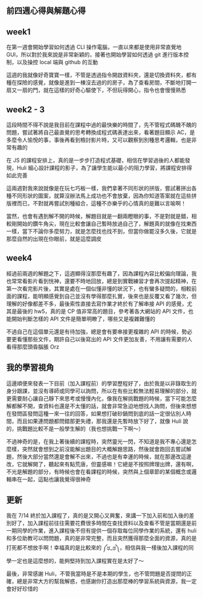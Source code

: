 ## 前四週心得與解題心得

## week1
在第一週會開始學習如何透過 CLI 操作電腦，一直以來都是使用非常直覺地 GUI，所以對於我來說是非常新穎的，接著也開始學習如何透過 git 進行版本控制，以及操控 local 端與 github 的互動

這週的我就像好奇寶寶一樣，不管是透過指令開啟資料夾，還是切換資料夾，都有種在探險的感覺，就像是進到一棟沒去過的的房子，為了查看房間，不斷地打開一扇又一扇的門，就在這樣的好奇心驅使下，不但玩得開心，指令也會慢慢熟悉

## week2 - 3
這段時間不得不說是我目前在課程中過的最快樂的時間了，先不管程式碼醜不醜的問題，嘗試著將自己最直覺的思考轉換成程式碼表達出來，看著題目顯示 AC，是多麼令人愉悅的事，事後再看到檢討影片時，又可以觀察到別種思考邏輯，也是非常有趣的

在 JS 的課程安排上，真的是一步步打造程式基礎，相信在學習過後的人都能發現，Huli 細心設計課程的影子，為了讓學生能以最小的阻力學習，將課程安排得如此完善

這兩週對我來說就像是在玩七巧板一樣，我們拿著不同形狀的拼版，嘗試著拼出各種不同形狀的圖案，就算沒辦法馬上成功也不會放棄，因為你知道答案就在這些拼版裡而已，不對就再嘗試別種組合，這種不亦樂乎的心情真的是難以言喻啊！

當然，也會有遇到解不開的時候，解題目就是一翻兩瞪眼的事，不是對就是錯，相較剛開始的鑽牛角尖，現在比較會讓自己暫時放過自己了，解題真的就像在找東西一樣，當下不論你多麼努力，就是怎麼找也找不到，但當你做罷沒多久後，它就是那麼自然的出現在你眼前，就是這麼調皮

## week4
經過前兩週的解題之下，這週顯得沒那麼有趣了，因為課程內容比較偏向理論，我也常常看影片看到恍神，還要不時地回放，總是到實戰練習才會再次提起精神，在第一次看完影片後，其實是處在一個似懂非懂的狀況下，也有蠻多疑問的，相較前面的課程，能明顯感覺到自己並沒有學得那麼扎實，後來也是反覆又看了幾次，但理解的好像都差不多，最後索性直接去寫作業才終於有了解串接 API 的感覺，尤其是最後的 hw5，真的是 CP 值非常高的題目，參考著各大網站的 API 文件，也能開始判斷怎樣的 API 文件是簡單明瞭了，哪些又是複雜難懂的

不過自己在這個單元還是有待加強，總是會有要串接更複雜的 API 的時候，勢必要更看懂那些文件，期許自己以後寫出的 API 文件更加友善，不用讓有需要的人看得那麼頭昏腦脹 Orz

## 我的學習視角
這邊順便來發表一下目前（加入課程前）的學習歷程好了，由於我是以非錄取生的身分跟課，並沒有導師或同學可以詢問，所以在有些比較無法輕易理解的部分，就更需要耐心讓自己靜下來思考或慢慢內化，像我在解挑戰題的時候，當下可能怎麼解都解不開，查資料也還是不太懂的話，就會非常急迫地想找人詢問，但後來想想在發問區發問這種一來一往的回答，如果想打破砂鍋問到底的話一定很佔別人時間，而且如果連問題都問錯那更失禮，那我還是先暫時放下好了，就像 Huli 說的，挑戰題比較不是一般學生解的（我也想挑戰一下啊～）

不過神奇的是，在我上著後續的課程時，突然靈光一閃，不知道是我不專心還是怎麼樣，突然就會想到之前沒能解出題目的大概解題思路，然後就會跑回去嘗試解題，然後大部分當然還是會解不出來，不過也是有幸運的時候，就在那邊改這邊改，它就解開了，聽起來有點荒唐，但靈感嘛！它總是不按照牌理出牌，還有啊，不光是解題的部分，有時候也會在看課程的時候，突然與上個章節的某個概念或邏輯串在一起，這點也讓我覺得很神奇

## 更新
我在 7/14 終於加入課程了，真的是又開心又興奮，來講一下加入前和加入後的差別好了，加入課程前往往需要花費很多時間在查找資料以及查看不管是當期還是前一期同學的作業，進入課程後不但有提供一個存取每位同學作業的系統，還有 huli 和多位助教可以問問題，真的是非常完整，而且突然獲得那麼全面的資源，真的是打死都不想放手啊！幸福真的是比較來的 ༼ಢ_ಢ༽，相信與我一樣後加入課程的同學一定也是這麼想的，能夠堅持到加入課程實在是太好了～

最後，非常感謝 Huli，不管我當時是不是本期的學生，也不管問題是否提問的正確，總是非常大方的幫我解惑，也感謝你打造出那麼棒的學習系統與資源，我一定會好好珍惜的
